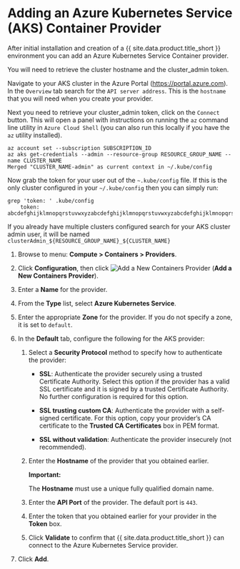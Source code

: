 # Adding an Azure Kubernetes Service (AKS) Container Provider

After initial installation and creation of a {{ site.data.product.title_short }}
environment you can add an Azure Kubernetes Service Container provider.

You will need to retrieve the cluster hostname and the cluster_admin token.

Navigate to your AKS cluster in the Azure Portal (https://portal.azure.com).  In the `Overview` tab search for the `API server address`.  This is the `hostname` that you will need when you create your provider.

Next you need to retrieve your cluster_admin token, click on the `Connect` button.  This will open a panel with instructions on running the `az` command line utility in `Azure Cloud Shell` (you can also run this locally if you have the `az` utility installed).

```
az account set --subscription SUBSCRIPTION_ID
az aks get-credentials --admin --resource-group RESOURCE_GROUP_NAME --name CLUSTER_NAME
Merged "CLUSTER_NAME-admin" as current context in ~/.kube/config
```

Now grab the token for your user out of the `~.kube/config` file.  If this is the only cluster configured in your `~/.kube/config` then you can simply run:
```
grep 'token: ' .kube/config
    token: abcdefghijklmnopqrstuvwxyzabcdefghijklmnopqrstuvwxyzabcdefghijklmnopqrstuvwxyzabcdefghijklmnopqrstuvwxyzabcdefghijklmnopqrstuvwx
```

If you already have multiple clusters configured search for your AKS cluster admin user, it will be named `clusterAdmin_${RESOURCE_GROUP_NAME}_${CLUSTER_NAME}`

1.  Browse to menu: **Compute > Containers > Providers**.

2.  Click **Configuration**, then
    click ![Add a New Containers Provider](../images/1862.png) (**Add a New Containers Provider**).

3.  Enter a **Name** for the provider.

4.  From the **Type** list, select **Azure Kubernetes Service**.

5.  Enter the appropriate **Zone** for the provider. If you do not
    specify a zone, it is set to `default`.

6.  In the **Default** tab, configure the following for the AKS
    provider:

    1.  Select a **Security Protocol** method to specify how to
        authenticate the provider:

          - **SSL**: Authenticate the provider securely using a trusted
            Certificate Authority. Select this option if the provider
            has a valid SSL certificate and it is signed by a trusted
            Certificate Authority. No further configuration is required
            for this option.

          - **SSL trusting custom CA**: Authenticate the provider with a
            self-signed certificate. For this option, copy your
            provider’s CA certificate to the **Trusted CA
            Certificates** box in PEM format.

          - **SSL without validation**: Authenticate the provider
            insecurely (not recommended).

    2.  Enter the **Hostname** of the provider that you obtained earlier.

        **Important:**

        The **Hostname** must use a unique fully qualified domain name.

    3.  Enter the **API Port** of the provider. The default port is
        `443`.

    4.  Enter the token that you obtained earlier for your provider in the **Token** box.

    5.  Click **Validate** to confirm that {{ site.data.product.title_short }} can connect
        to the Azure Kubernetes Service provider.
7. Click **Add**.
